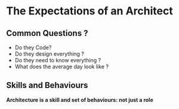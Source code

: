 
# The Expectations of an Architect

## Common Questions ?

 - Do they Code?
 - Do they design everything ?
 - Do they need to know everything ?
 - What does the average day look like ?

## Skills and Behaviours

**Architecture is a skill and set of behaviours: not just a role**
